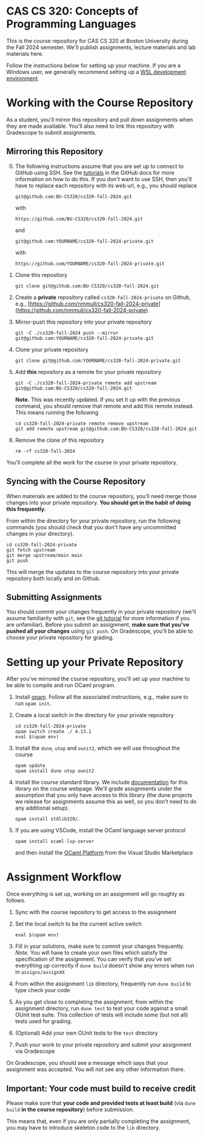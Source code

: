 # CAS CS 320: Concepts of Programming Languages

This is the course repository for CAS CS 320 at Boston University
during the Fall 2024 semester.  We'll publish assignments, lecture
materials and lab materials here.

Follow the instructions below for setting up your machine.  If you are
a Windows user, we generally recommend setting up a [WSL development
environment](https://learn.microsoft.com/en-us/windows/wsl/setup/environment).

# Working with the Course Repository

As a student, you'll mirror this repository and pull down assignments
when they are made available.  You'll also need to link this
repository with Gradescope to submit assignments.

## Mirroring this Repository

0. The following instructions assume that you are set up to connect to GitHub using SSH.
   See the [tutorials](https://docs.github.com/en/authentication/connecting-to-github-with-ssh) in the GitHub docs for more information on how to do this.
   If you don't want to use SSH, then you'll have to replace each repository with its web url, e.g., you should replace
   ```
   git@github.com:BU-CS320/cs320-fall-2024.git
   ```
   with
   ```
   https://github.com/BU-CS320/cs320-fall-2024.git
   ```
   and
   ```
   git@github.com:YOURNAME/cs320-fall-2024-private.git
   ```
   with
   ```
   https://github.com/YOURNAME/cs320-fall-2024-private.git
   ```

1. Clone this repository

   ```
   git clone git@github.com:BU-CS320/cs320-fall-2024.git
   ```

2. Create a **private** repository called `cs320-fall-2024-private` on
   Github, e.g., [https://github.com/nmmull/cs320-fall-2024-private](https://github.com/nmmull/cs320-fall-2024-private)

3. Mirror-push this repository into your private repository

   ```
   git -C ./cs320-fall-2024 push --mirror git@github.com:YOURNAME/cs320-fall-2024-private.git
   ```

4. Clone your private repository

   ```
   git clone git@github.com:YOURNAME/cs320-fall-2024-private.git
   ```

5. Add **this** repository as a remote for your private repository

   ```
   git -C ./cs320-fall-2024-private remote add upstream git@github.com:BU-CS320/cs320-fall-2024.git
   ```
   **Note.** This was recently updated.
   If you set it up with the previous command, you should remove that remote and add this remote instead.
   This means running the following

   ```
   cd cs320-fall-2024-private remote remove upstream
   git add remote upstream git@github.com:BU-CS320/cs320-fall-2024.git
   ```

6. Remove the clone of this repository

   ```
   rm -rf cs320-fall-2024
   ```

You'll complete all the work for the course in your private repository.

## Syncing with the Course Repository

When materials are added to the course repository, you'll need merge
those changes into your private repository. **You should get in the
habit of doing this frequently.**

From within the directory for your private repository, run the
following commands (you should check that you don't have any
uncommitted changes in your directory).

```
cd cs320-fall-2024-private
git fetch upstream
git merge upstream/main main
git push
```

This will merge the updates to the course repository into your private
repository both locally and on Github.

## Submitting Assignments

You should commit your changes frequently in your private repository
(we'll assume familiarity with `git`, see the [git
tutorial](https://git-scm.com/docs/gittutorial) for more information
if you are unfamiliar).  Before you submit an assignment, **make sure
that you've pushed all your changes** using `git push`.  On
Gradescope, you'll be able to choose your private repository for
grading.

# Setting up your Private Repository

After you've mirrored the course repository, you'll set up your
machine to be able to compile and run OCaml program.

1. Install [opam](https://opam.ocaml.org/doc/Install.html).
   Follow all the associated instructions, e.g., make sure to run `opam init`.

2. Create a local switch in the directory for your private repository

   ```
   cd cs320-fall-2024-private
   opam switch create ./ 4.13.1
   eval $(opam env)
   ```

3. Install the `dune`, `utop` and `ounit2`, which we will use throughout the course

   ```
   opam update
   opam install dune utop ounit2
   ```

4. Install the course standard library.  We include
   [documentation](https://nmmull.github.io/CS320/landing/Fall-2024/Specifications/Stdlib320/index.html)
   for this library on the course webpage.  We'll grade assignments
   under the assumption that you only have access to this library (the
   dune projects we release for assignments assume this as well, so
   you don't need to do any additional setup).

   ```
   opam install stdlib320/.
   ```

5. If you are using VSCode, install the OCaml language server protocol

   ```
   opam install ocaml-lsp-server
   ```

   and then install the [OCaml
   Platform](https://marketplace.visualstudio.com/items?itemName=ocamllabs.ocaml-platform)
   from the Visual Studio Marketplace

# Assignment Workflow

Once everything is set up, working on an assignment will go roughly as
follows.

1. Sync with the course repository to get access to the assignment

2. Set the local switch to be the current active switch

   ```
   eval $(opam env)
   ```

3. Fill in your solutions, make sure to commit your changes frequently.
   *Note.* You will have to create your own files which satisfy the specification of the assignment.
   You can verify that you've set everything up correctly if `dune build` doesn't show any errors when run in `assigns/assignXX`

4. From within the assignment `lib` directory, frequently run `dune build`
   to type check your code

5. As you get close to completing the assignment, from within the
   assignment directory, run `dune test` to test your code against a
   small OUnit test suite. This collection of tests will include some
   (but not all) tests used for grading.

6. (Optional) Add your own OUnit tests to the `test` directory

7. Push your work to your private repository and submit your
   assignment via Gradescope

On Gradescope, you should see a message which says that your
assignment was accepted.  You will not see any other information
there.

## Important: Your code must build to receive credit

Please make sure that **your code and provided tests at least build**
(via `dune build` **in the course repository**) before submission.

This means that, even if you are only partially completing the
assignment, you may have to introduce skeleton code to the `lib`
directory.

